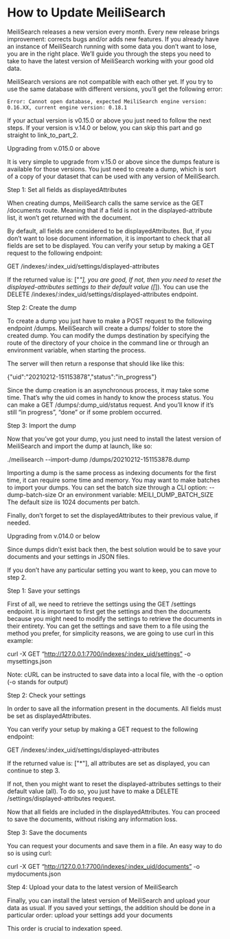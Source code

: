 # How to Update MeiliSearch

MeiliSearch releases a new version every month. Every new release brings improvement: corrects bugs and/or adds new features. If you already have an instance of MeiliSearch running with some data you don’t want to lose, you are in the right place. We’ll guide you through the steps you need to take to have the latest version of MeiliSearch working with your good old data.

MeiliSearch versions are not compatible with each other yet. If you try to use the same database with different versions, you’ll get the following error:

`Error: Cannot open database, expected MeiliSearch engine version: 0.16.XX, current engine version: 0.18.1`

If your actual version is v0.15.0 or above you just need to follow the next steps. If your version is v.14.0 or below, you can skip this part and go straight to link_to_part_2.


Upgrading from v.015.0 or above


It is very simple to upgrade from v.15.0 or above since the dumps feature is available for those versions. You just need to create a dump, which is sort of a copy of your dataset that can be used with any version of MeiliSearch.

Step 1: Set all fields as displayedAttributes

When creating dumps, MeiliSearch calls the same service as the GET /documents route.
Meaning that if a field is not in the displayed-attribute list, it won’t get returned with the document. 

By default, all fields are considered to be displayedAttributes. But, if you don’t want to lose document information, it is important to check that all fields are set to be displayed. You can verify your setup by making a GET request to the following endpoint: 

GET /indexes/:index_uid/settings/displayed-attributes

If the returned value is: ["*"], you are good,
If not, then you need to reset the displayed-attributes settings to their default value ([*]). You can use the DELETE /indexes/:index_uid/settings/displayed-attributes endpoint.


Step 2: Create the dump

To create a dump you just have to make a POST request to the following endpoint /dumps.
MeiliSearch will create a dumps/ folder to store the created dump. You can modify the dumps destination by specifying the route of the directory of your choice in the command line or through an environment variable, when starting the process. 

The server will then return a response that should like like this:

{"uid":"20210212-151153878","status":"in_progress"}

Since the dump creation is an asynchronous process, it may take some time. That’s why the uid comes in handy to know the process status. 
You can make a GET /dumps/:dump_uid/status request.
And you’ll know if it’s still “in progress”, “done” or if some problem occurred.


Step 3: Import the dump

Now that you’ve got your dump, you just need to install the latest version of MeiliSearch and import the dump at launch, like so:

./meilisearch --import-dump /dumps/20210212-151153878.dump

Importing a dump is the same process as indexing documents for the first time, it can require some time and memory. You may want to make batches to import your dumps. You can set the batch size through a CLI option: 
--dump-batch-size 
Or an environment variable: MEILI_DUMP_BATCH_SIZE
The default size iis 1024 documents per batch.

Finally, don’t forget to set the displayedAttributes to their previous value, if needed.




Upgrading from v.014.0 or below

Since dumps didn’t exist back then, the best solution would be to save your documents and your settings in JSON files. 

If you don’t have any particular setting you want to keep, you can move to step 2.

Step 1: Save your settings

First of all, we need to retrieve the settings using the GET /settings endpoint. It is important to first get the settings and then the documents because you might need to modify the settings to retrieve the documents in their entirety. You can get the settings and save them to a file using the method you prefer, for simplicity reasons, we are going to use curl in this example:

curl -X GET “http://127.0.0.1:7700/indexes/:index_uid/settings” -o mysettings.json 

Note: cURL can be instructed to save data into a local file, with the -o option (-o stands for output)

Step 2: Check your settings 

In order to save all the information present in the documents. All fields must be set as displayedAttributes. 

You can verify your setup by making a GET request to the following endpoint: 

GET /indexes/:index_uid/settings/displayed-attributes

If the returned value is: ["*"],  all attributes are set as displayed, you can continue to step 3.

If not, then you might want to reset the displayed-attributes settings to their default value (all). To do so, you just have to make a DELETE /settings/displayed-attributes request.

Now that all fields are included in the displayedAttributes. You can proceed to save the documents, without risking any information loss.

Step 3: Save the documents

You can request your documents and save them in a file. An easy way to do so is using curl:

curl -X GET “http://127.0.0.1:7700/indexes/:index_uid/documents” -o mydocuments.json


Step 4: Upload your data to the latest version of MeiliSearch

Finally, you can install the latest version of MeiliSearch and upload your data as usual.
If you saved your settings, the addition should be done in a particular order:
upload your settings
add your documents

This order is crucial to indexation speed.





